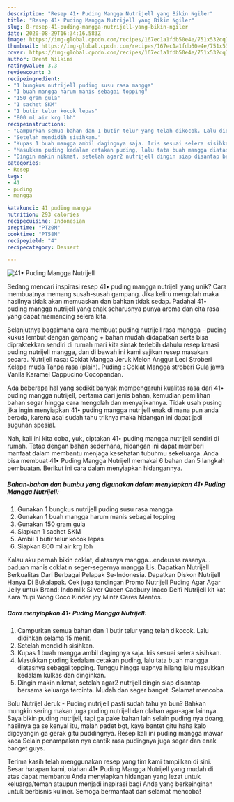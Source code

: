 ```yaml
---
description: "Resep 41• Puding Mangga Nutrijell yang Bikin Ngiler"
title: "Resep 41• Puding Mangga Nutrijell yang Bikin Ngiler"
slug: 8-resep-41-puding-mangga-nutrijell-yang-bikin-ngiler
date: 2020-08-29T16:34:16.583Z
image: https://img-global.cpcdn.com/recipes/167ec1a1fdb50e4e/751x532cq70/41•-puding-mangga-nutrijell-foto-resep-utama.jpg
thumbnail: https://img-global.cpcdn.com/recipes/167ec1a1fdb50e4e/751x532cq70/41•-puding-mangga-nutrijell-foto-resep-utama.jpg
cover: https://img-global.cpcdn.com/recipes/167ec1a1fdb50e4e/751x532cq70/41•-puding-mangga-nutrijell-foto-resep-utama.jpg
author: Brent Wilkins
ratingvalue: 3.3
reviewcount: 3
recipeingredient:
- "1 bungkus nutrijell puding susu rasa mangga"
- "1 buah mangga harum manis sebagai topping"
- "150 gram gula"
- "1 sachet SKM"
- "1 butir telur kocok lepas"
- "800 ml air krg lbh"
recipeinstructions:
- "Campurkan semua bahan dan 1 butir telur yang telah dikocok. Lalu didihkan selama 15 menit."
- "Setelah mendidih sisihkan."
- "Kupas 1 buah mangga ambil dagingnya saja. Iris sesuai selera sisihkan."
- "Masukkan puding kedalam cetakan puding, lalu tata buah mangga diatasnya sebagai topping. Tunggu hingga uapnya hilang lalu masukkan kedalam kulkas dan dinginkan."
- "Dingin makin nikmat, setelah agar2 nutrijell dingin siap disantap bersama keluarga tercinta. Mudah dan seger banget. Selamat mencoba."
categories:
- Resep
tags:
- 41
- puding
- mangga

katakunci: 41 puding mangga 
nutrition: 293 calories
recipecuisine: Indonesian
preptime: "PT20M"
cooktime: "PT58M"
recipeyield: "4"
recipecategory: Dessert

---
```



![41• Puding Mangga Nutrijell](https://img-global.cpcdn.com/recipes/167ec1a1fdb50e4e/751x532cq70/41•-puding-mangga-nutrijell-foto-resep-utama.jpg)

Sedang mencari inspirasi resep 41• puding mangga nutrijell yang unik? Cara membuatnya memang susah-susah gampang. Jika keliru mengolah maka hasilnya tidak akan memuaskan dan bahkan tidak sedap. Padahal 41• puding mangga nutrijell yang enak seharusnya punya aroma dan cita rasa yang dapat memancing selera kita.

Selanjutnya bagaimana cara membuat puding nutrijell rasa mangga - puding kukus lembut dengan gampang + bahan mudah didapatkan serta bisa dipraktekkan sendiri di rumah mari kita simak terlebih dahulu resep kreasi puding nutrijell mangga, dan di bawah ini kami sajikan resep masakan secara. Nutrijell rasa: Coklat Mangga Jeruk Melon Anggur Leci Stroberi Kelapa muda Tanpa rasa (plain). Puding : Coklat Mangga stroberi Gula jawa Vanila Karamel Cappucino Cocopandan.

Ada beberapa hal yang sedikit banyak mempengaruhi kualitas rasa dari 41• puding mangga nutrijell, pertama dari jenis bahan, kemudian pemilihan bahan segar hingga cara mengolah dan menyajikannya. Tidak usah pusing jika ingin menyiapkan 41• puding mangga nutrijell enak di mana pun anda berada, karena asal sudah tahu triknya maka hidangan ini dapat jadi suguhan spesial.


Nah, kali ini kita coba, yuk, ciptakan 41• puding mangga nutrijell sendiri di rumah. Tetap dengan bahan sederhana, hidangan ini dapat memberi manfaat dalam membantu menjaga kesehatan tubuhmu sekeluarga. Anda bisa membuat 41• Puding Mangga Nutrijell memakai 6 bahan dan 5 langkah pembuatan. Berikut ini cara dalam menyiapkan hidangannya.

<!--inarticleads1-->

##### Bahan-bahan dan bumbu yang digunakan dalam menyiapkan 41• Puding Mangga Nutrijell:

1. Gunakan 1 bungkus nutrijell puding susu rasa mangga
1. Gunakan 1 buah mangga harum manis sebagai topping
1. Gunakan 150 gram gula
1. Siapkan 1 sachet SKM
1. Ambil 1 butir telur kocok lepas
1. Siapkan 800 ml air krg lbh


Kalau aku pernah bikin coklat, diatasnya mangga…endeusss rasanya…paduan manis coklat n seger-segernya mangga Lis. Dapatkan Nutrijell Berkualitas Dari Berbagai Pelapak Se-Indonesia. Dapatkan Diskon Nutrijell Hanya Di Bukalapak. Cek juga tandingan Promo Nutrijell Puding Agar Agar Jelly untuk Brand: Indomilk Silver Queen Cadbury Inaco Delfi Nutrijell kit kat Kara Yupi Wong Coco Kinder joy Mintz Ceres Mentos. 

<!--inarticleads2-->

##### Cara menyiapkan 41• Puding Mangga Nutrijell:

1. Campurkan semua bahan dan 1 butir telur yang telah dikocok. Lalu didihkan selama 15 menit.
1. Setelah mendidih sisihkan.
1. Kupas 1 buah mangga ambil dagingnya saja. Iris sesuai selera sisihkan.
1. Masukkan puding kedalam cetakan puding, lalu tata buah mangga diatasnya sebagai topping. Tunggu hingga uapnya hilang lalu masukkan kedalam kulkas dan dinginkan.
1. Dingin makin nikmat, setelah agar2 nutrijell dingin siap disantap bersama keluarga tercinta. Mudah dan seger banget. Selamat mencoba.


Bolu Nutrijel Jeruk - Puding nutrijell pasti sudah tahu ya bun? Bahkan mungkin sering makan juga puding nutrijell dan olahan agar-agar lainnya. Saya bikin puding nutrijell, tapi ga pake bahan lain selain puding nya doang, hasilnya ga se kenyal itu, malah padet bgt, kaya bantet gitu haha kalo digoyangin ga gerak gitu puddingnya. Resep kali ini puding mangga mawar kaca Selain penampakan nya cantik rasa pudingnya juga segar dan enak banget guys. 

Terima kasih telah menggunakan resep yang tim kami tampilkan di sini. Besar harapan kami, olahan 41• Puding Mangga Nutrijell yang mudah di atas dapat membantu Anda menyiapkan hidangan yang lezat untuk keluarga/teman ataupun menjadi inspirasi bagi Anda yang berkeinginan untuk berbisnis kuliner. Semoga bermanfaat dan selamat mencoba!
